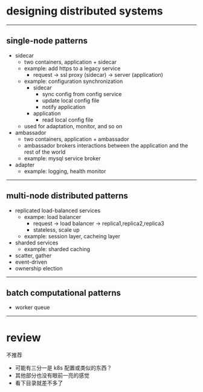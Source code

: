 # designing distributed systems

---

## single-node patterns

- sidecar
    - two containers, application + sidecar
    - example: add https to a legacy service
        - request -> ssl proxy (sidecar) -> server (application)
    - example: configuration synchronization
        - sidecar
            - sync config from config service
            - update local config file
            - notify application
        - application
            - read local config file
    - used for adaptation, monitor, and so on
- ambassador
    - two containers, application + ambassador
    - ambassador brokers interactions between the application and the rest of the world
    - example: mysql service broker
- adapter
    - example: logging, health monitor

---

## multi-node distributed patterns

- replicated load-balanced services
    - exampe: load balancer
        - request -> load balancer -> replica1,replica2,replica3
        - stateless, scale up
    - example: session layer, cacheing layer
- sharded services
    - example: sharded caching
- scatter, gather
- event-driven
- ownership election

---

## batch computational patterns

- worker queue

---

# review

不推荐

- 可能有三分一是 k8s 配置或类似的东西？
- 其他部分也没有眼前一亮的感觉
- 看下目录就差不多了
